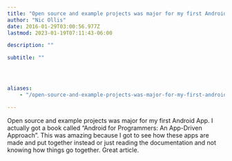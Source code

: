 ```yaml
---
title: "Open source and example projects was major for my first Android App."
author: "Nic Ollis"
date: 2016-01-29T03:00:56.977Z
lastmod: 2023-01-19T07:11:43-06:00

description: ""

subtitle: ""




aliases:
    - "/open-source-and-example-projects-was-major-for-my-first-android-app-c6d436fd5e1a"

---
```


Open source and example projects was major for my first Android App. I actually got a book called “Android for Programmers: An App-Driven Approach”. This was amazing because I got to see how these apps are made and put together instead or just reading the documentation and not knowing how things go together. Great article.
